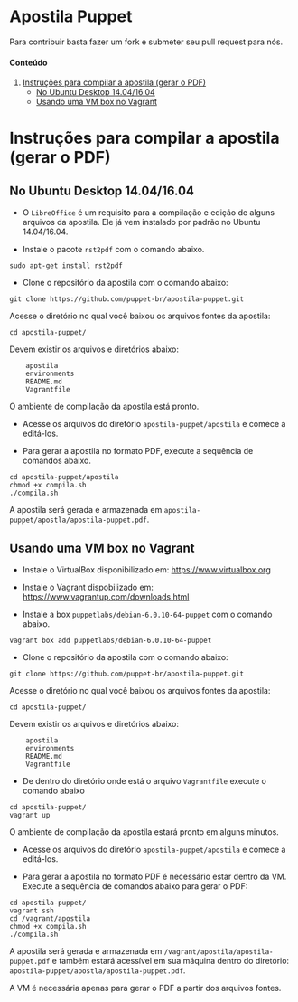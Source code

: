 # Apostila Puppet #

Para contribuir basta fazer um fork e submeter seu pull request para nós.

[Instruções]: #instrucoes
[Ubuntu]: #ubuntu
[Vagrant]: #vagrant

#### Conteúdo

1. [Instruções para compilar a apostila (gerar o PDF)][Instruções]
    - [No Ubuntu Desktop 14.04/16.04][Ubuntu]
    - [Usando uma VM box no Vagrant][Vagrant]


# Instruções para compilar a apostila (gerar o PDF)

## No Ubuntu Desktop 14.04/16.04

* O `LibreOffice` é um requisito para a compilação e edição de alguns arquivos da apostila. 
Ele já vem instalado por padrão no Ubuntu 14.04/16.04.

* Instale o pacote `rst2pdf` com o comando abaixo.

```
sudo apt-get install rst2pdf
```

* Clone o repositório da apostila com o comando abaixo:

```
git clone https://github.com/puppet-br/apostila-puppet.git
```

Acesse o diretório no qual você baixou os arquivos fontes da apostila:

```
cd apostila-puppet/
```

Devem existir os arquivos e diretórios abaixo:

```
    apostila
    environments
    README.md
    Vagrantfile
```

O ambiente de compilação da apostila está pronto.

* Acesse os arquivos do diretório `apostila-puppet/apostila` e comece a editá-los.

* Para gerar a apostila no formato PDF, execute a sequência de comandos abaixo.

```
cd apostila-puppet/apostila
chmod +x compila.sh
./compila.sh
```

A apostila será gerada e armazenada em `apostila-puppet/apostla/apostila-puppet.pdf`.

## Usando uma VM box no Vagrant

* Instale o VirtualBox disponibilizado em: https://www.virtualbox.org

* Instale o Vagrant dispobilizado em: https://www.vagrantup.com/downloads.html

* Instale a box `puppetlabs/debian-6.0.10-64-puppet` com o comando abaixo.

```
vagrant box add puppetlabs/debian-6.0.10-64-puppet
```

* Clone o repositório da apostila com o comando abaixo:

```
git clone https://github.com/puppet-br/apostila-puppet.git
```

Acesse o diretório no qual você baixou os arquivos fontes da apostila:

```
cd apostila-puppet/
```

Devem existir os arquivos e diretórios abaixo:

```
    apostila
    environments
    README.md
    Vagrantfile
```

* De dentro do diretório onde está o arquivo `Vagrantfile` execute o comando abaixo

```
cd apostila-puppet/
vagrant up
```

O ambiente de compilação da apostila estará pronto em alguns minutos.

* Acesse os arquivos do diretório `apostila-puppet/apostila` e comece a editá-los.

* Para gerar a apostila no formato PDF é necessário estar dentro da VM. 
Execute a sequência de comandos abaixo para gerar o PDF:

```
cd apostila-puppet/
vagrant ssh
cd /vagrant/apostila
chmod +x compila.sh
./compila.sh
```

A apostila será gerada e armazenada em `/vagrant/apostila/apostila-puppet.pdf` e 
também estará acessível em sua máquina dentro do diretório: `apostila-puppet/apostla/apostila-puppet.pdf`.

A VM é necessária apenas para gerar o PDF a partir dos arquivos fontes.

